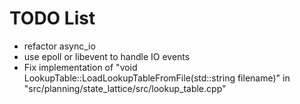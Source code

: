 # TODO List

* refactor async_io
* use epoll or libevent to handle IO events
* Fix implementation of "void LookupTable::LoadLookupTableFromFile(std::string filename)" in "src/planning/state_lattice/src/lookup_table.cpp"